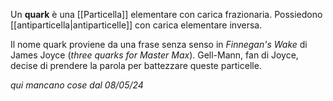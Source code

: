 Un **quark** è una [[Particella]] elementare con carica frazionaria. Possiedono [[antiparticella|antiparticelle]] con carica elementare inversa.

Il nome quark proviene da una frase senza senso in *Finnegan's Wake* di James Joyce (*three quarks for Master Max*). Gell-Mann, fan di Joyce, decise di prendere la parola per battezzare queste particelle.

*qui mancano cose dal 08/05/24*